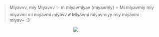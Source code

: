 > <span title="Merhaba, ben Florina ✨ 3 yaşındayım (zihinsel) ⭐ En sevdiğim şey kediler ve çilekli süttür 💕 Dünyaya vereceğim son mesajım : miyav~ :3">Miyavvv, miy Miyavvv ✨ m miyavmiyav (miyavmiy) ⭐ Mi miyavmiy miy miyavmi mi miyavmi miyavv 💕 Miyavmi miyavmiyy miy miyavmi : miyav~ :3</span>

<p align="center"><img src="https://count.getloli.com/@florina?name=florina&theme=asoul&padding=5&offset=0&align=center&scale=2&pixelated=1&darkmode=0)"/></p>

